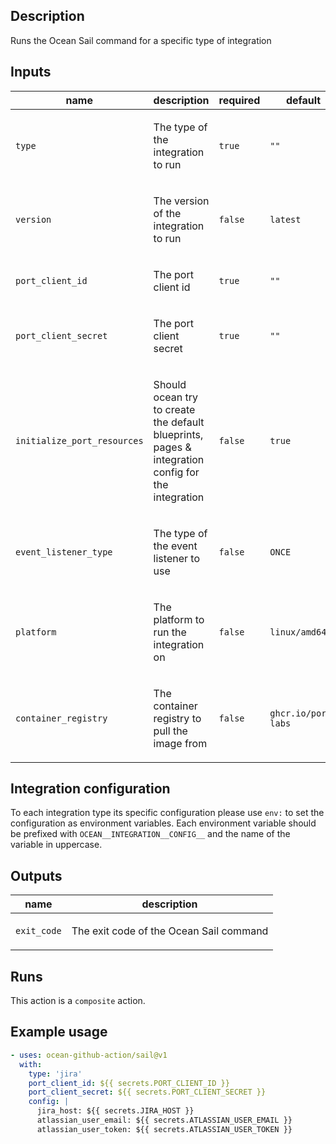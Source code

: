 <!-- action-docs-header action="action.yml" -->

<!-- action-docs-header action="action.yml" -->

<!-- action-docs-description action="action.yml" -->
## Description

Runs the Ocean Sail command for a specific type of integration
<!-- action-docs-description action="action.yml" -->

<!-- action-docs-inputs action="action.yml" -->
## Inputs

| name | description | required | default |
| --- | --- | --- | --- |
| `type` | <p>The type of the integration to run</p> | `true` | `""` |
| `version` | <p>The version of the integration to run</p> | `false` | `latest` |
| `port_client_id` | <p>The port client id</p> | `true` | `""` |
| `port_client_secret` | <p>The port client secret</p> | `true` | `""` |
| `initialize_port_resources` | <p>Should ocean try to create the default blueprints, pages &amp; integration config for the integration</p> | `false` | `true` |
| `event_listener_type` | <p>The type of the event listener to use</p> | `false` | `ONCE` |
| `platform` | <p>The platform to run the integration on</p> | `false` | `linux/amd64` |
| `container_registry` | <p>The container registry to pull the image from</p> | `false` | `ghcr.io/port-labs` |
<!-- action-docs-inputs action="action.yml" -->

## Integration configuration

To each integration type its specific configuration please use `env:` to set the configuration as environment variables.
Each environment variable should be prefixed with `OCEAN__INTEGRATION__CONFIG__` and the name of the variable in uppercase.

<!-- action-docs-outputs action="action.yml" -->
## Outputs

| name | description |
| --- | --- |
| `exit_code` | <p>The exit code of the Ocean Sail command</p> |
<!-- action-docs-outputs action="action.yml" -->

<!-- action-docs-runs action="action.yml" -->
## Runs

This action is a `composite` action.
<!-- action-docs-runs action="action.yml" -->

## Example usage

```yaml
- uses: ocean-github-action/sail@v1
  with:
    type: 'jira'
    port_client_id: ${{ secrets.PORT_CLIENT_ID }}
    port_client_secret: ${{ secrets.PORT_CLIENT_SECRET }}
    config: |
      jira_host: ${{ secrets.JIRA_HOST }}
      atlassian_user_email: ${{ secrets.ATLASSIAN_USER_EMAIL }}
      atlassian_user_token: ${{ secrets.ATLASSIAN_USER_TOKEN }}
```